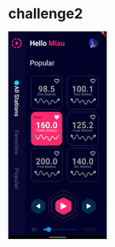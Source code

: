 # challenge2

<img width=200 src ="https://github.com/MohammadTeeU/challenge2/blob/main/screenshots/2.png"/>
